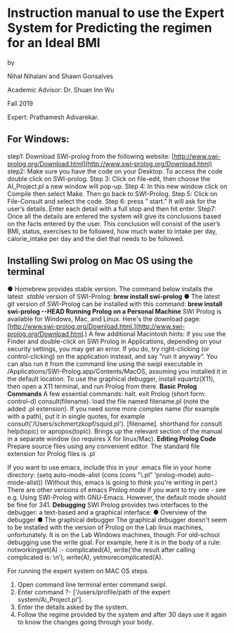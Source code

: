 
# Instruction manual to use the Expert System for Predicting the regimen for an Ideal BMI

 by

 Nihal Nihalani and Shawn Gonsalves

 Academic Advisor: Dr. Shuan Inn Wu

 Fall 2019

 Expert: Prathamesh Adivarekar.


## For Windows:

step1: Download SWI-prolog from the following website:
[http://www.swi-prolog.org/Download.html](http://www.swi-prolog.org/Download.html)
step2: Make sure you have the code on your Desktop. To access the code double click on
SWI-prolog.
Step 3: Click on file-edit, then choose the AI_Project.pl a new window will pop-up.
Step 4: In this new window click on Compile then select Make. Then go back to SWI-Prolog.
Step 5: Click on File-Consult and select the code.
Step 6: press ” start.” It will ask for the user’s details. Enter each detail with a full stop and
then hit enter.
Step7: Once all the details are entered the system will give its conclusions based on the facts
entered by the user. This conclusion will consist of the user’s BMI, status, exercises to be
followed, how much water to intake per day, calorie_intake per day and the diet that needs to
be followed.


## Installing Swi prolog on Mac OS using the terminal

● Homebrew​ provides stable version. The command below installs the latest ​ _stable_
version of SWI-Prolog:
**brew install swi-prolog**
● The latest git version of SWI-Prolog can be installed with this command:
**brew install swi-prolog --HEAD
Running Prolog on a Personal Machine**
SWI Prolog is available for Windows, Mac, and Linux. Here's the download page:
[http://www.swi-prolog.org/Download.html​.](http://www.swi-prolog.org/Download.html​.)
A few additional Macintosh hints: if you use the Finder and double-click on SWI Prolog in
Applications, depending on your security settings, you may get an error. If you do, try
right-clicking (or control-clicking) on the application instead, and say “run it anyway”. You
can also run it from the command line using the swipl executable in
/Applications/SWI-Prolog.app/Contents/MacOS, assuming you installed it in the default
location. To use the graphical debugger, install ​xquartz​ (X11), then open a X11 terminal, and
run Prolog from there.
**Basic Prolog Commands**
A few essential commands:
halt.
exit Prolog (short form: control-d)
consult(filename).
load the file named filename.pl (note the added .pl extension). If you need some more
complex name (for example with a path), put it in single quotes, for example
consult('/Users/schmertzkopf/squid.pl').
[filename].
shorthand for consult
help(topic) or apropos(topic).
Brings up the relevant section of the manual in a separate window (so requires X for
linux/Mac).
**Editing Prolog Code**
Prepare source files using any convenient editor. The standard file extension for Prolog files
is .pl


If you want to use emacs, include this in your .emacs file in your home directory:
(setq auto-mode-alist
(cons (cons "\\.pl" 'prolog-mode)
auto-mode-alist))
(Without this, emacs is going to think you're writing in perl.)
There are other versions of emacs Prolog mode if you want to try one - see e.g. ​Using
SWI-Prolog with GNU-Emacs​. However, the default mode should be fine for 341.
**Debugging**
SWI Prolog provides two interfaces to the debugger: a text-based and a graphical interface:
● Overview of the debugger
● The graphical debugger
The graphical debugger doesn't seem to be installed with the version of Prolog on the Lab
linux machines, unfortunately. It is on the Lab Windows machines, though.
For old-school debugging use the write goal. For example, here it is in the body of a rule:
notworkingyet(A) :-
complicated(A),
write('the result after calling complicated is: \n'), write(A),
yetmorecomplicated(A).


For running the expert system on MAC OS steps.

1. Open command line terminal enter command swipl.
2. Enter command ?- ['/users/profile/path of the expert system/Ai_Project.pl'].
3. Enter the details asked by the system.
4. Follow the regime provided by the system and after 30 days use it again to know
    the changes going through your body.



